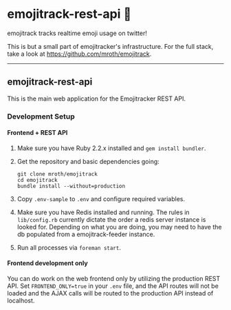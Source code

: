 # emojitrack-rest-api :dizzy:
emojitrack tracks realtime emoji usage on twitter!

This is but a small part of emojitracker's infrastructure.  For the full stack,
take a look at https://github.com/mroth/emojitrack.

---
## emojitrack-rest-api
This is the main web application for the Emojitracker REST API.

### Development Setup

#### Frontend + REST API
 1. Make sure you have Ruby 2.2.x installed and `gem install bundler`.
 2. Get the repository and basic dependencies going:

        git clone mroth/emojitrack
        cd emojitrack
        bundle install --without=production

 3. Copy `.env-sample` to `.env` and configure required variables.
 4. Make sure you have Redis installed and running.  The rules in `lib/config.rb` currently dictate the order a redis server instance is looked for.  Depending on what you are doing, you may need to have the db populated from a emojitrack-feeder instance.
 5. Run all processes via `foreman start`.


#### Frontend development only

You can do work on the web frontend only by utilizing the production REST API.  Set `FRONTEND_ONLY=true` in your `.env` file, and the API routes will not be loaded and the AJAX calls will be routed to the production API instead of localhost.
